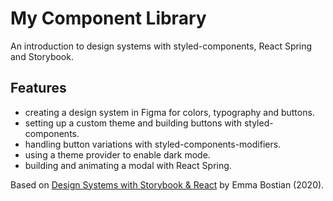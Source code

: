# My Component Library

An introduction to design systems with styled-components, React Spring and Storybook.

## Features

- creating a design system in Figma for colors, typography and buttons.
- setting up a custom theme and building buttons with styled-components.
- handling button variations with styled-components-modifiers.
- using a theme provider to enable dark mode.
- building and animating a modal with React Spring.

Based on [Design Systems with Storybook & React](https://frontendmasters.com/workshops/design-systems-storybook/) by
Emma Bostian (2020).
